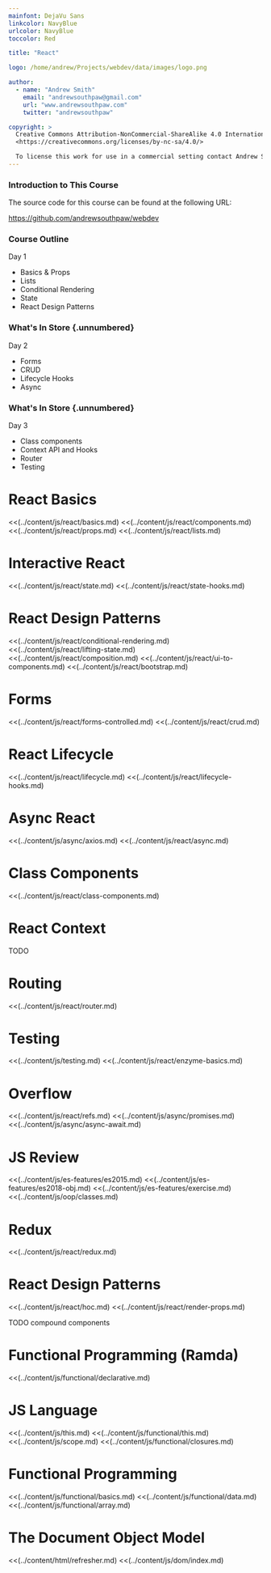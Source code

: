 ```yaml
---
mainfont: DejaVu Sans
linkcolor: NavyBlue
urlcolor: NavyBlue
toccolor: Red

title: "React"

logo: /home/andrew/Projects/webdev/data/images/logo.png

author:
  - name: "Andrew Smith"
    email: "andrewsouthpaw@gmail.com"
    url: "www.andrewsouthpaw.com"
    twitter: "andrewsouthpaw"

copyright: >
  Creative Commons Attribution-NonCommercial-ShareAlike 4.0 International Public License:
  <https://creativecommons.org/licenses/by-nc-sa/4.0/>

  To license this work for use in a commercial setting contact Andrew Smith
---
```


### Introduction to This Course

The source code for this course can be found at the following URL:

<https://github.com/andrewsouthpaw/webdev>

### Course Outline

Day 1

* Basics & Props
* Lists
* Conditional Rendering
* State
* React Design Patterns

### What's In Store {.unnumbered}

Day 2

* Forms
* CRUD
* Lifecycle Hooks
* Async

### What's In Store {.unnumbered}

Day 3

* Class components
* Context API and Hooks
* Router
* Testing

# React Basics

<<(../content/js/react/basics.md)
<<(../content/js/react/components.md)
<<(../content/js/react/props.md)
<<(../content/js/react/lists.md)

# Interactive React

<<(../content/js/react/state.md)
<<(../content/js/react/state-hooks.md)

# React Design Patterns

<<(../content/js/react/conditional-rendering.md)
<<(../content/js/react/lifting-state.md)
<<(../content/js/react/composition.md)
<<(../content/js/react/ui-to-components.md)
<<(../content/js/react/bootstrap.md)

# Forms

<<(../content/js/react/forms-controlled.md)
<<(../content/js/react/crud.md)

# React Lifecycle

<<(../content/js/react/lifecycle.md)
<<(../content/js/react/lifecycle-hooks.md)

# Async React

<<(../content/js/async/axios.md)
<<(../content/js/react/async.md)

# Class Components

<<(../content/js/react/class-components.md)

# React Context

TODO

# Routing

<<(../content/js/react/router.md)

# Testing

<<(../content/js/testing.md)
<<(../content/js/react/enzyme-basics.md)

# Overflow

<<(../content/js/react/refs.md)
<<(../content/js/async/promises.md)
<<(../content/js/async/async-await.md)

# JS Review

<<(../content/js/es-features/es2015.md)
<<(../content/js/es-features/es2018-obj.md)
<<(../content/js/es-features/exercise.md)
<<(../content/js/oop/classes.md)

# Redux

<<(../content/js/react/redux.md)

# React Design Patterns

<<(../content/js/react/hoc.md)
<<(../content/js/react/render-props.md)

<div class="notes">
    TODO compound components
</div>

# Functional Programming (Ramda)

<<(../content/js/functional/declarative.md)

# JS Language

<<(../content/js/this.md)
<<(../content/js/functional/this.md)
<<(../content/js/scope.md)
<<(../content/js/functional/closures.md)

# Functional Programming

<<(../content/js/functional/basics.md)
<<(../content/js/functional/data.md)
<<(../content/js/functional/array.md)

# The Document Object Model

<<(../content/html/refresher.md)
<<(../content/js/dom/index.md)
